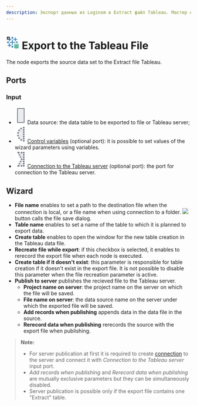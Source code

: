 ```yaml
---
description: Экспорт данных из Loginom в Extract файл Tableau. Мастер настройки
---
```

# ![ ](./../../images/icons/common/data-sources/file-tableau-export_default.svg) Export to the Tableau File

The node exports the source data set to the Extract file Tableau.

## Ports

### Input

* ![ ](./../../images/icons/app/node/ports/inputs/table_inactive.svg) Data source: the data table to be exported to file or Tableau server;
* ![ ](./../../images/icons/app/node/ports/inputs-optional/variable_inactive.svg) [Control variables](./../../workflow/variables/control-variables.md) (optional port): it is possible to set values of the wizard parameters using variables.
* ![ ](./../../images/icons/app/node/ports/inputs-optional/link_inactive.svg) [Connection to the Tableau server](./../connections/list/tableau.md) (optional port): the port for connection to the Tableau server.

## Wizard

* **File name** enables to set a path to the destination file when the connection is local, or a file name when using connection to a folder. ![ ](./../../images/extjs-theme/form/open-trigger/open-trigger_default.svg) button calls the file save dialog.
* **Table name** enables to set a name of the table to which it is planned to export data.
* **Create table** enables to open the window for the new table creation in the Tableau data file.
* **Recreate file while export**: if this checkbox is selected, it enables to rerecord the export file when each node is executed.
* **Create table if it doesn't exist**: this parameter is responsible for table creation if it doesn't exist in the export file. It is not possible to disable this parameter when the file recreation parameter is active.
* **Publish to server** publishes the recieved file to the Tableau server.
   * **Project name on server**: the project name on the server on which the file will be saved.
   * **File name on server**: the data source name on the server under which the exported file will be saved.
   * **Add records when publishing** appends data in the data file in the source.
   * **Rerecord data when publishing** rerecords the source with the export file when publishing.

> **Note:**
> * For server publication at first it is required to create [connection](./../connections/README.md) to the server and connect it with *Connection to the Tableau server* input port.
> * *Add records when publishing* and *Rerecord data when publishing* are mutually exclusive parameters but they can be simultaneously disabled.
> * Server publication is possible only if the export file contains one "Extract" table.

